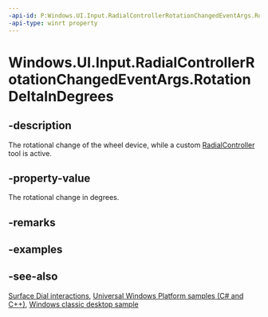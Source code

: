 ```yaml
---
-api-id: P:Windows.UI.Input.RadialControllerRotationChangedEventArgs.RotationDeltaInDegrees
-api-type: winrt property
---
```


<!-- Property syntax
public double RotationDeltaInDegrees { get; }
-->

# Windows.UI.Input.RadialControllerRotationChangedEventArgs.RotationDeltaInDegrees

## -description
The rotational change of the wheel device, while a custom [RadialController](radialcontroller.md) tool is active.

## -property-value
The rotational change in degrees.

## -remarks

## -examples

## -see-also
[Surface Dial interactions](https://msdn.microsoft.com/windows/uwp/input-and-devices/windows-wheel-interactions), [Universal Windows Platform samples (C# and C++)](https://go.microsoft.com/fwlink/?linkid=832713), [Windows classic desktop sample](https://aka.ms/radialcontrollerclassicsample)